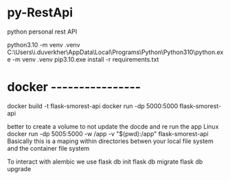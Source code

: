 # py-RestApi
python personal rest API

python3.10 -m venv .venv
C:\Users\i.duverkher\AppData\Local\Programs\Python\Python310\python.exe -m venv .venv
pip3.10.exe install -r requirements.txt
# docker ----------------
docker build -t flask-smorest-api
docker run -dp 5000:5000 flask-smorest-api

better to create a volume to not update the docde and re run the app
Linux docker run -dp 5005:5000 -w /app -v "$(pwd):/app" flask-smorest-api
Basically this is a maping within directories betwen your local file system and the container file system

To interact with alembic we use
flask db init
flask db migrate
flask db upgrade
